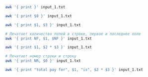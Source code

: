 ```bash
awk '{ print }' input_1.txt
```

```bash
awk '{ print $0 }' input_1.txt
```

```bash
awk '{ print $1, $3 }' input_1.txt
```

```bash
# Печатает количество полей в строке, первое и последнее поле
awk '{ print NF, $1, $NF }' input_1.txt
```

```bash
awk '{ print $1, $2 * $3 }' input_1.txt
```

```bash
# Печатает номер строки и строку
awk '{ print NR, $0 }' input_1.txt
```

```bash
awk '{ print "total pay for", $1, "is", $2 * $3 }' input_1.txt
```
